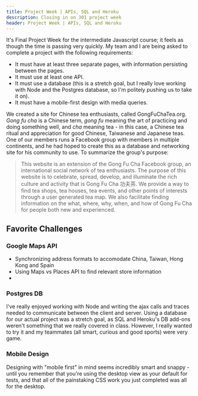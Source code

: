 ```yaml
---
title: Project Week | APIs, SQL and Heroku
description: Closing in on 301 project week
header: Project Week | APIs, SQL and Heroku
---
```


It's Final Project Week for the intermediate Javascript course; it feels as though the time is passing very quickly. My team and I are being asked to complete a project with the following requirements:

* It must have at least three separate pages, with information persisting between the pages.
* It must use at least one API.
* It must use a database (this is a stretch goal, but I really love working with Node and the Postgres database, so I'm politely pushing us to take it on).
* It must have a mobile-first design with media queries.

We created a site for Chinese tea enthusiasts, called GongFuChaTea.org. *Gong fu cha* is a Chinese term, *gong fu* meaning the art of practicing and doing something well, and *cha* meaning tea - in this case, a Chinese tea ritual and appreciation for good Chinese, Taiwanese and Japanese teas. One of our members runs a Facebook group with members in multiple continents, and he had hoped to create this as a database and networking site for his community to use. To summarize the group's purpose:

> This website is an extension of the Gong Fu Cha Facebook group, an international social network of tea enthusiasts. The purpose of this website is to celebrate, spread, develop, and illuminate the rich culture and activity that is Gong Fu Cha 功夫茶. We provide a way to find tea shops, tea houses, tea events, and other points of interests through a user generated tea map. We also facilitate finding information on the what, where, why, when, and how of Gong Fu Cha for people both new and experienced.

## Favorite Challenges

### Google Maps API
* Synchronizing address formats to accomodate China, Taiwan, Hong Kong and Spain
* Using Maps vs Places API to find relevant store information
* 

### Postgres DB
I've really enjoyed working with Node and writing the ajax calls and traces needed to communicate between the client and server. Using a database for our actual project was a stretch goal, as SQL and Heroku's DB add-ons weren't something that we really covered in class. However, I really wanted to try it and my teammates (all smart, curious and good sports) were very game.



### Mobile Design
Designing with "mobile first" in mind seems incredibly smart and snappy - until you remember that you're using the desktop view as your default for tests, and that all of the painstaking CSS work you just completed was all for the desktop.